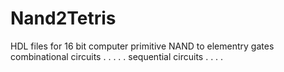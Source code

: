 # Nand2Tetris
HDL files for 16 bit computer
primitive NAND to elementry gates
combinational circuits
.
.
.
.
.
sequential circuits
.
.
.
.

